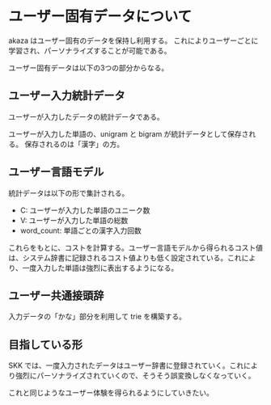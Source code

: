 # ユーザー固有データについて

akaza はユーザー固有のデータを保持し利用する。
これによりユーザーごとに学習され、パーソナライズすることが可能である。

ユーザー固有データは以下の3つの部分からなる。

## ユーザー入力統計データ

ユーザーが入力したデータの統計データである。

ユーザーが入力した単語の、unigram と bigram が統計データとして保存される。
保存されるのは「漢字」の方。

## ユーザー言語モデル


統計データは以下の形で集計される。

- C: ユーザーが入力した単語のユニーク数
- V: ユーザーが入力した単語の総数
- word_count: 単語ごとの漢字入力回数

これらをもとに、コストを計算する。ユーザー言語モデルから得られるコスト値は、システム辞書に記録されるコスト値よりも低く設定されている。これにより、一度入力した単語は強烈に表出するようになる。

## ユーザー共通接頭辞

入力データの「かな」部分を利用して trie を構築する。

## 目指している形

SKK では、一度入力されたデータはユーザー辞書に登録されていく。これにより強烈にパーソナライズされていくので、そうそう誤変換しなくなっていく。

これと同じようなユーザー体験を得られるようにしていきたい。

